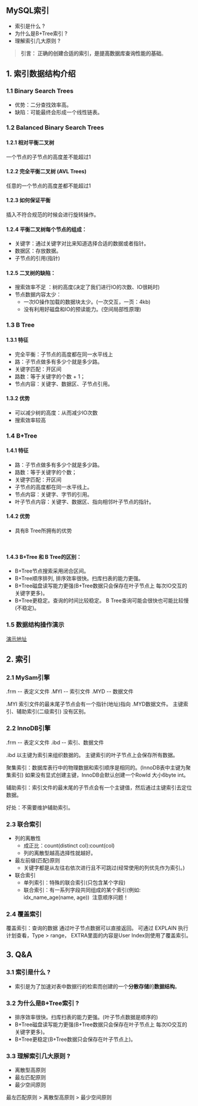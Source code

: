 
## MySQL索引
- 索引是什么 ?
- 为什么是B+Tree索引 ?
- 理解索引几大原则 ?


> **引言： 正确的创建合适的索引，是提高数据库查询性能的基础**。




##  1. 索引数据结构介绍 

### 1.1 Binary Search Trees

- 优势：二分查找效率高。
- 缺陷：可能最终会形成一个线性链表。
  ​


### 1.2 Balanced Binary Search Trees

#### 1.2.1 相对平衡二叉树

一个节点的子节点的高度差不能超过1



#### 1.2.2 完全平衡二叉树 (AVL Trees)

 任意的一个节点的高度差都不能超过1



#### 1.2.3 如何保证平衡

插入不符合规范的时候会进行旋转操作。



#### 1.2.4 平衡二叉树每个节点的组成：

- 关键字：通过关键字对比来知道选择合适的数据或者指针。
-  数据区：存放数据。
- 子节点的引用(指针)
  ​


#### 1.2.5 二叉树的缺陷：

- 搜索效率不足 ：树的高度(决定了我们进行IO的次数、IO很耗时)
- 节点数据内容太少：
  - 一次IO操作加载的数据块太少。(一次交互，一页：4kb)
  - 没有利用好磁盘和IO的预读能力。(空间局部性原理)
    ​


### 1.3 B Tree

#### 1.3.1 特征

- 完全平衡：子节点的高度都在同一水平线上
- 路：子节点做多有多少个就是多少路。
-  关键字匹配：开区间
-  路数：等于关键字的个数 + 1；  
- 节点内容：关键字、数据区、子节点引用。
  ​

#### 1.3.2 优势

- 可以减少树的高度：从而减少IO次数
- 搜索效率较高
  ​



### 1.4 B+Tree

#### 1.4.1 特征

-  路：子节点做多有多少个就是多少路。
-  路数：等于关键字的个数；
- 关键字匹配：开区间
- 子节点的高度都在同一水平线上。
-  节点内容：关键字、字节的引用。
-  叶子节点内容：关键字、数据区、指向相邻叶子节点的指针。
   ​



#### 1.4.2 优势

- 具有B Tree所拥有的优势

  ​

#### 1.4.3 B+Tree 和 B Tree的区别：

- B+Tree节点搜索采用闭合区间。
- B+Tree顺序排列, 排序效率很快。扫库扫表的能力更强。
- B+Tree磁盘读写能力更强(B+Tree数据只会保存在叶子节点上 每次IO交互的关键字更多)。
- B+Tree更稳定。查询的时间比较稳定。 B Tree查询可能会很快也可能比较慢(不稳定)。
  ​



### 1.5 数据结构操作演示

[演示地址](https://www.cs.usfca.edu/~galles/visualization/Algorithms.html)




## 2. 索引

### 2.1 MySam引擎

.frm  -- 表定义文件
.MYI  -- 索引文件
.MYD  -- 数据文件

.MYI 索引文件的最末尾子节点会有一个指针(地址)指向 .MYD数据文件。
主键索引、辅助索引(二级索引) 没有区别。



### 2.2 InnoDB引擎

.frm  -- 表定义文件
.ibd  -- 索引、数据文件

.ibd 以主键为索引来组织数据的。
主键索引的叶子节点上会保存所有数据。

聚集索引：数据库表行中的物理数据和索引顺序是相同的。(InnoDB表中主键为聚集索引)
如果没有显式创建主键，InnoDB会默认创建一个RowId 大小6byte int。

辅助索引：索引文件的最末尾的子节点会有一个主键值，然后通过主键索引去定位数据。

好处：不需要维护辅助索引。



### 2.3 联合索引

- 列的离散性
  - 成正比：count(distinct col):count(col)
  - 列的离散型越高选择性就越好。 
- 最左前缀(匹配)原则
    - 关键字都是从左往右依次进行且不可跳过(经常使用的列优先作为索引。)
- 联合索引
  - 单列索引：特殊的联合索引(只包含某个字段)
  - 联合索引：有一系列字段共同组成的某个索引(例如: idx_name_age(name, age))
    ​   注意顺序问题！

### 2.4 覆盖索引

覆盖索引：查询的数据 通过叶子节点数据可以直接返回。
可通过 EXPLAIN 执行计划查看，Type > range， EXTRA里面的内容是User Index则使用了覆盖索引。 



## 3. Q&A

### 3.1 索引是什么 ?

- 索引是为了加速对表中数据行的检索而创建的一个**分散存储**的**数据结构**。



### 3.2 为什么是B+Tree索引 ?

- 排序效率很快。扫库扫表的能力更强。(叶子节点数据是顺序的)
- B+Tree磁盘读写能力更强(B+Tree数据只会保存在叶子节点上 每次IO交互的关键字更多)。
- B+Tree更稳定(B+Tree数据只会保存在叶子节点上)。



### 3.3 理解索引几大原则 ?

- 离散型高原则
- 最左匹配原则
- 最少空间原则

最左匹配原则 > 离散型高原则 > 最少空间原则